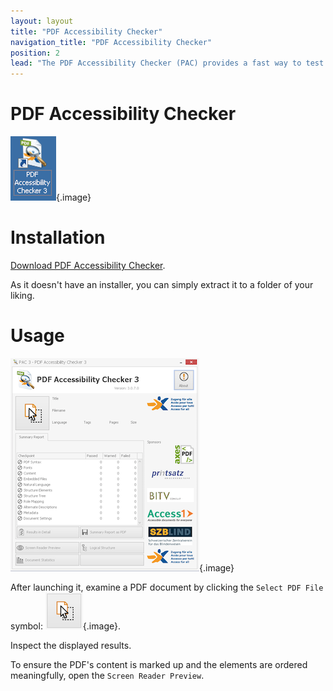 ```yaml
---
layout: layout
title: "PDF Accessibility Checker"
navigation_title: "PDF Accessibility Checker"
position: 2
lead: "The PDF Accessibility Checker (PAC) provides a fast way to test the accessibility of PDF files. On one hand, it checks whether the PDF/UA standard is met. On the other hand, it offers a great preview feature that visually displays the document similar to the way a screen reader perceives it, making it easy to spot problems in both sequence and meaning of elements."
---
```


# PDF Accessibility Checker

![PAC icon](_media/pac-icon.png){.image}

# Installation

[Download PDF Accessibility Checker](http://www.access-for-all.ch/en/pdf-lab/pdf-accessibility-checker-pac.html).

As it doesn't have an installer, you can simply extract it to a folder of your liking.

# Usage

![PDF Accessibility Checker window](_media/pdf-accessibility-checker-window.png){.image}

After launching it, examine a PDF document by clicking the `Select PDF File` symbol: !["Select PDF File" icon](_media/select-pdf-file-icon.png){.image}.

Inspect the displayed results.

To ensure the PDF's content is marked up and the elements are ordered meaningfully, open the `Screen Reader Preview`.
